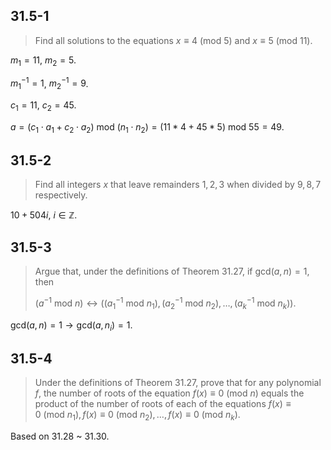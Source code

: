 ## 31.5-1

> Find all solutions to the equations $x \equiv 4 ~(\text{mod}~5)$ and $x \equiv 5 ~(\text{mod}~11)$.

$m_1 = 11$, $m_2 = 5$.

$m_1^{-1} = 1$, $m_2^{-1} = 9$.

$c_1 = 11$, $c_2 = 45$.

$a = (c_1 \cdot a_1 + c_2 \cdot a_2) ~\text{mod}~ (n_1 \cdot n_2) = (11 * 4 + 45 * 5) ~\text{mod}~ 55 = 49$.

## 31.5-2

> Find all integers $x$ that leave remainders $1, 2, 3$ when divided by $9, 8, 7$ respectively.

$10 + 504i$, $i \in \mathbb{Z}$.

## 31.5-3

> Argue that, under the definitions of Theorem 31.27, if $\text{gcd}(a, n) = 1$, then
> 
>  $(a^{-1} ~\text{mod}~ n) \leftrightarrow ((a_1^{-1} ~\text{mod}~ n_1), (a_2^{-1} ~\text{mod}~ n_2), \ldots, (a_k^{-1} ~\text{mod}~ n_k))$.

$\text{gcd}(a, n) = 1 \rightarrow \text{gcd}(a, n_i) = 1$.

## 31.5-4

> Under the definitions of Theorem 31.27, prove that for any polynomial $f$, the number of roots of the equation $f(x) \equiv 0 ~(\text{mod}~n)$ equals the product of the number of roots of each of the equations $f(x) \equiv 0 ~(\text{mod}~n_1), f(x) \equiv 0 ~(\text{mod}~n_2), \ldots, f(x) \equiv 0 ~(\text{mod}~n_k)$.

Based on 31.28 ~ 31.30.

